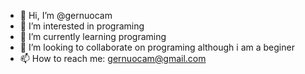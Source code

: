 - 👋 Hi, I’m @gernuocam
- 👀 I’m interested in programing
- 🌱 I’m currently learning programing
- 💞️ I’m looking to collaborate on programing although i am a beginer
- 📫 How to reach me: gernuocam@gmail.com

<!---
gernuocam/gernuocam is a ✨ special ✨ repository because its `README.md` (this file) appears on your GitHub profile.
You can click the Preview link to take a look at your changes.
--->
